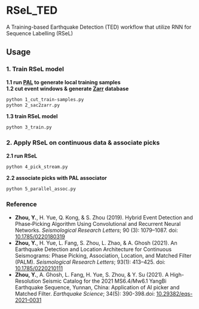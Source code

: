 # RSeL_TED
A Training-based Earthquake Detection (TED) workflow that utilize RNN for Sequence Labelling (RSeL)  

## Usage  
### 1. Train RSeL model  
**1.1 run [PAL](https://github.com/YijianZhou/PAL) to generate local training samples**  
**1.2 cut event windows & generate [Zarr](https://zarr.readthedocs.io/en/stable/) database**  
```bash
python 1_cut_train-samples.py
python 2_sac2zarr.py
```  
**1.3 train RSeL model**  
```bash
python 3_train.py
```
### 2. Apply RSeL on continuous data & associate picks  
**2.1 run RSeL**  
```bash
python 4_pick_stream.py
```  
**2.2 associate picks with PAL associator**  
```bash
python 5_parallel_assoc.py
```  


### Reference  
- **Zhou, Y.**, H. Yue, Q. Kong, & S. Zhou (2019). Hybrid Event Detection and Phase‐Picking Algorithm Using Convolutional and Recurrent Neural Networks. *Seismological Research Letters*; 90 (3): 1079–1087. doi: [10.1785/0220180319](https://doi.org/10.1785/0220180319)  
- **Zhou, Y.**, H. Yue, L. Fang, S. Zhou, L. Zhao, & A. Ghosh (2021). An Earthquake Detection and Location Architecture for Continuous Seismograms: Phase Picking, Association, Location, and Matched Filter (PALM). *Seismological Research Letters*; 93(1): 413–425. doi: [10.1785/0220210111](https://doi.org/10.1785/0220210111)  
- **Zhou, Y.**, A. Ghosh, L. Fang, H. Yue, S. Zhou, & Y. Su (2021). A High-Resolution Seismic Catalog for the 2021 MS6.4/Mw6.1 YangBi Earthquake Sequence, Yunnan, China: Application of AI picker and Matched Filter. *Earthquake Science*; 34(5): 390-398.doi: [10.29382/eqs-2021-0031](https://doi.org/10.29382/eqs-2021-0031)  
